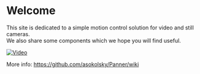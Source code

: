 # Welcome

This site is dedicated to a simple motion control solution for video and still cameras.  
We also share some components which we hope you will find useful.

[![Video](http://img.youtube.com/vi/R-g2kXEi9yU/0.jpg)](https://www.youtube.com/watch?v=R-g2kXEi9yU)

More info: https://github.com/asokolsky/Panner/wiki





